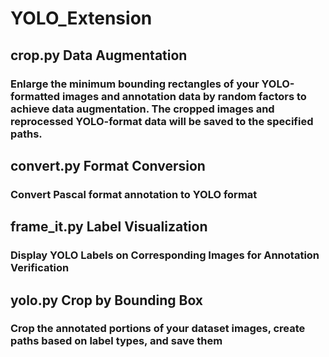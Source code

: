 # YOLO_Extension

## crop.py Data Augmentation ##

### Enlarge the minimum bounding rectangles of your YOLO-formatted images and annotation data by random factors to achieve data augmentation. The cropped images and reprocessed YOLO-format data will be saved to the specified paths. ###

## convert.py Format Conversion
### Convert Pascal format annotation to YOLO format
## frame_it.py Label Visualization
### Display YOLO Labels on Corresponding Images for Annotation Verification
## yolo.py Crop by Bounding Box
### Crop the annotated portions of your dataset images, create paths based on label types, and save them
